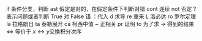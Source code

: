 if 条件分支，判断
ast 假定是对的，在假定条件下判断对错
cont 连续
not 否定
? 表示问题或者判断
True 对
False 错
：代入
d 求导
re 重来
L 洛必达
ro 罗尔定理
la 拉格朗日
ta 泰勒展开
ca 柯西中值
~ 正相关
pr 证明
to 为了求
→ 得到的结果
$\Leftrightarrow$ 等价于
$x\leftrightarrow y$交换积分次序